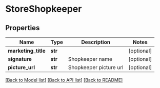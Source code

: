 # StoreShopkeeper

## Properties
Name | Type | Description | Notes
------------ | ------------- | ------------- | -------------
**marketing_title** | **str** |  | [optional] 
**signature** | **str** | Shopkeeper name | [optional] 
**picture_url** | **str** | Shopkeeper picture url | [optional] 

[[Back to Model list]](../README.md#documentation-for-models) [[Back to API list]](../README.md#documentation-for-api-endpoints) [[Back to README]](../README.md)



